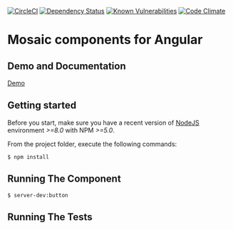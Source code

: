 [![CircleCI](https://circleci.com/gh/positive-js/mosaic/tree/ng-feature.svg?style=shield)](https://circleci.com/gh/positive-js/tslint-config/tree/master)
[![Dependency Status](https://david-dm.org/positive-js/mosaic.svg)](https://david-dm.org/positive-js/mosaic)
[![Known Vulnerabilities](https://snyk.io/test/github/positive-js/mosaic/badge.svg)](https://snyk.io/test/github/positive-js/mosaic)
[![Code Climate](https://codeclimate.com/github/positive-js/mosaic/badges/gpa.svg)](https://codeclimate.com/github/positive-js/mosaic)

# Mosaic components for Angular

<p align="center"></p>

## Demo and Documentation
<a href="#" target="_blank">Demo</a>

## Getting started

Before you start, make sure you have a recent version of [NodeJS](http://nodejs.org/) environment *>=8.0* with NPM *>=5.0*.

From the project folder, execute the following commands:

```shell
$ npm install
```

## Running The Component
```shell
$ server-dev:button
```

## Running The Tests
